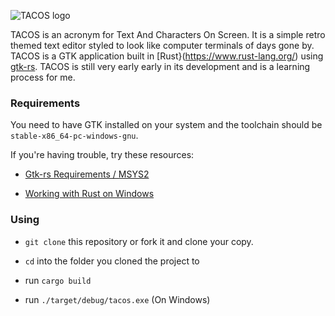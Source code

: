 ![TACOS logo](https://i.imgur.com/lxOjKGg.jpg)

TACOS is an acronym for Text And Characters On Screen. It is a simple retro themed text editor styled to look like computer terminals of days gone by. TACOS is a GTK application built in [Rust}(https://www.rust-lang.org/) using [gtk-rs](https://gtk-rs.org/). TACOS is still very early early in its development and is a learning process for me.

### Requirements

You need to have GTK installed on your system and the toolchain should be `stable-x86_64-pc-windows-gnu`.

If you're having trouble, try these resources:

* [Gtk-rs Requirements / MSYS2](http://gtk-rs.org/docs/requirements.html)

* [Working with Rust on Windows](https://github.com/rust-lang/rustup/blob/master/README.md#working-with-rust-on-windows)


### Using

* `git clone` this repository or fork it and clone your copy.

* `cd` into the folder you cloned the project to

* run `cargo build`

* run `./target/debug/tacos.exe` (On Windows)